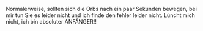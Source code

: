 Normalerweise, sollten sich die Orbs nach ein paar Sekunden bewegen,
bei mir tun Sie es leider nicht und ich finde den fehler leider nicht.
Lüncht mich nicht, ich bin absoluter ANFÄNGER!!
